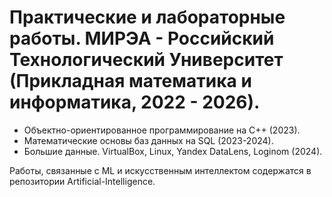 # Практические и лабораторные работы. МИРЭА - Российский Технологический Университет (Прикладная математика и информатика, 2022 - 2026).

- Объектно-ориентированное программирование на C++ (2023).
- Математические основы баз данных на SQL (2023-2024).
- Большие данные. VirtualBox, Linux, Yandex DataLens, Loginom (2024).

Работы, связанные с ML и искусственным интеллектом содержатся в репозитории Artificial-Intelligence.
